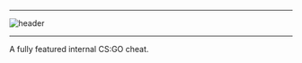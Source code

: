 ___________________________________________________________________________________________________________________________________
![header](http://i.imgur.com/9d4pKMd.png)
___________________________________________________________________________________________________________________________________

A fully featured internal CS:GO cheat.
